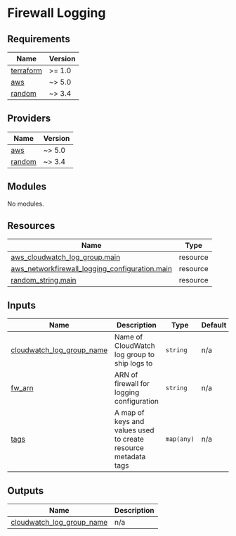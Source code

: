 # Firewall Logging

<!-- BEGIN_TF_DOCS -->

## Requirements

| Name                                                                     | Version |
| ------------------------------------------------------------------------ | ------- |
| <a name="requirement_terraform"></a> [terraform](#requirement_terraform) | >= 1.0  |
| <a name="requirement_aws"></a> [aws](#requirement_aws)                   | ~> 5.0  |
| <a name="requirement_random"></a> [random](#requirement_random)          | ~> 3.4  |

## Providers

| Name                                                      | Version |
| --------------------------------------------------------- | ------- |
| <a name="provider_aws"></a> [aws](#provider_aws)          | ~> 5.0  |
| <a name="provider_random"></a> [random](#provider_random) | ~> 3.4  |

## Modules

No modules.

## Resources

| Name                                                                                                                                                                | Type     |
| ------------------------------------------------------------------------------------------------------------------------------------------------------------------- | -------- |
| [aws_cloudwatch_log_group.main](https://registry.terraform.io/providers/hashicorp/aws/latest/docs/resources/cloudwatch_log_group)                                   | resource |
| [aws_networkfirewall_logging_configuration.main](https://registry.terraform.io/providers/hashicorp/aws/latest/docs/resources/networkfirewall_logging_configuration) | resource |
| [random_string.main](https://registry.terraform.io/providers/hashicorp/random/latest/docs/resources/string)                                                         | resource |

## Inputs

| Name                                                                                                         | Description                                                    | Type       | Default | Required |
| ------------------------------------------------------------------------------------------------------------ | -------------------------------------------------------------- | ---------- | ------- | :------: |
| <a name="input_cloudwatch_log_group_name"></a> [cloudwatch_log_group_name](#input_cloudwatch_log_group_name) | Name of CloudWatch log group to ship logs to                   | `string`   | n/a     |   yes    |
| <a name="input_fw_arn"></a> [fw_arn](#input_fw_arn)                                                          | ARN of firewall for logging configuration                      | `string`   | n/a     |   yes    |
| <a name="input_tags"></a> [tags](#input_tags)                                                                | A map of keys and values used to create resource metadata tags | `map(any)` | n/a     |   yes    |

## Outputs

| Name                                                                                                           | Description |
| -------------------------------------------------------------------------------------------------------------- | ----------- |
| <a name="output_cloudwatch_log_group_name"></a> [cloudwatch_log_group_name](#output_cloudwatch_log_group_name) | n/a         |

<!-- END_TF_DOCS -->
